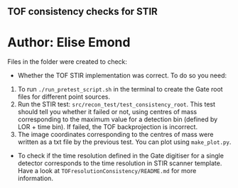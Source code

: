 ## TOF consistency checks for STIR
# Author: Elise Emond

Files in the folder were created to check:
* Whether the TOF STIR implementation was correct. To do so you need:
 1. To run `./run_pretest_script.sh` in the terminal to create the Gate root files for different point sources.
 2. Run the STIR test: `src/recon_test/test_consistency_root`. This test should tell you whether it failed or not, using centres of mass corresponding to the maximum value for a detection bin (defined by LOR + time bin). If failed, the TOF backprojection is incorrect.
 3. The image coordinates corresponding to the centres of mass were written as a txt file by the previous test. You can plot using `make_plot.py`.
* To check if the time resolution defined in the Gate digitiser for a single detector corresponds to the time resolution in STIR scanner template. Have a look at `TOFresolutionConsistency/README.md` for more information.
